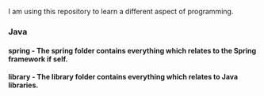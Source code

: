 I am using this repository to learn a different aspect of programming.

### Java
#### spring - The spring folder contains everything which relates to the Spring framework if self.
#### library - The library folder contains everything which relates to Java libraries.
